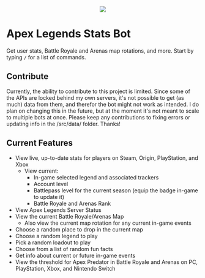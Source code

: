 <p align="center">
  <img src="https://repobeats.axiom.co/api/embed/1155b47e64fbd1bede07234f9c015bd80baf61c3.svg">
</p>

# Apex Legends Stats Bot

Get user stats, Battle Royale and Arenas map rotations, and more. Start by typing `/` for a list of commands.

## Contribute

Currently, the ability to contribute to this project is limited. Since some of the APIs are locked behind my own servers, it's not possible to get (as much) data from them, and therefor the bot might not work as intended. I do plan on changing this in the future, but at the moment it's not meant to scale to multiple bots at once. Please keep any contributions to fixing errors or updating info in the /src/data/ folder. Thanks!

## Current Features

-   View live, up-to-date stats for players on Steam, Origin, PlayStation, and Xbox
    -   View current:
        -   In-game selected legend and associated trackers
        -   Account level
        -   Battlepass level for the current season (equip the badge in-game to update it)
        -   Battle Royale and Arenas Rank
-   View Apex Legends Server Status
-   View the current Battle Royale/Arenas Map
    -   Also view the current map rotation for any current in-game events
-   Choose a random place to drop in the current map
-   Choose a random legend to play
-   Pick a random loadout to play
-   Choose from a list of random fun facts
-   Get info about current or future in-game events
-   View the threshold for Apex Predator in Battle Royale and Arenas on PC, PlayStation, Xbox, and Nintendo Switch

